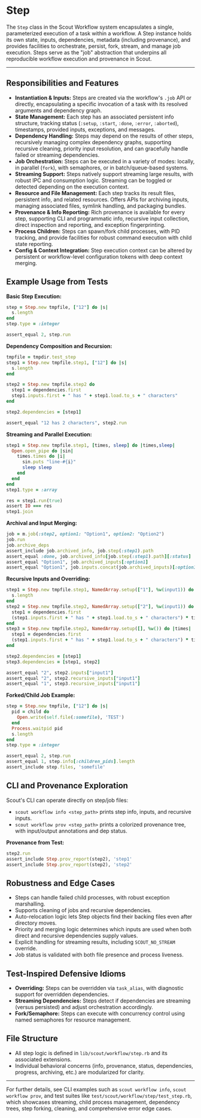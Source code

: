 # Step

The `Step` class in the Scout Workflow system encapsulates a single, parameterized execution of a task within a workflow. A Step instance holds its own state, inputs, dependencies, metadata (including provenance), and provides facilities to orchestrate, persist, fork, stream, and manage job execution. Steps serve as the "job" abstraction that underpins all reproducible workflow execution and provenance in Scout.

---

## Responsibilities and Features

- **Instantiation & Inputs:** Steps are created via the workflow's `.job` API or directly, encapsulating a specific invocation of a task with its resolved arguments and dependency graph.
- **State Management:** Each step has an associated persistent info structure, tracking status (`:setup`, `:start`, `:done`, `:error`, `:aborted`), timestamps, provided inputs, exceptions, and messages.
- **Dependency Handling:** Steps may depend on the results of other steps, recursively managing complex dependency graphs, supporting recursive cleaning, priority input resolution, and can gracefully handle failed or streaming dependencies.
- **Job Orchestration:** Steps can be executed in a variety of modes: locally, in parallel (`fork`), with semaphores, or in batch/queue-based systems.
- **Streaming Support:** Steps natively support streaming large results, with robust IPC and consumption logic. Streaming can be toggled or detected depending on the execution context.
- **Resource and File Management:** Each step tracks its result files, persistent info, and related resources. Offers APIs for archiving inputs, managing associated files, symlink handling, and packaging bundles.
- **Provenance & Info Reporting:** Rich provenance is available for every step, supporting CLI and programmatic info, recursive input collection, direct inspection and reporting, and exception fingerprinting.
- **Process Children:** Steps can spawn/fork child processes, with PID tracking, and provide facilities for robust command execution with child state reporting.
- **Config & Context Integration:** Step execution context can be altered by persistent or workflow-level configuration tokens with deep context merging.

## Example Usage from Tests

**Basic Step Execution:**
```ruby
step = Step.new tmpfile, ["12"] do |s|
  s.length
end
step.type = :integer

assert_equal 2, step.run
```

**Dependency Composition and Recursion:**
```ruby
tmpfile = tmpdir.test_step
step1 = Step.new tmpfile.step1, ["12"] do |s|
  s.length
end

step2 = Step.new tmpfile.step2 do 
  step1 = dependencies.first
  step1.inputs.first + " has " + step1.load.to_s + " characters"
end

step2.dependencies = [step1]

assert_equal "12 has 2 characters", step2.run
```

**Streaming and Parallel Execution:**
```ruby
step1 = Step.new tmpfile.step1, [times, sleep] do |times,sleep|
  Open.open_pipe do |sin|
    times.times do |i|
      sin.puts "line-#{i}"
      sleep sleep
    end
  end
end
step1.type = :array

res = step1.run(true)
assert IO === res
step1.join
```

**Archival and Input Merging:**
```ruby
job = m.job(:step2, option1: "Option1", option2: "Option2")
job.run
job.archive_deps
assert_include job.archived_info, job.step(:step1).path
assert_equal :done, job.archived_info[job.step(:step1).path][:status]
assert_equal "Option1", job.archived_inputs[:option1]
assert_equal "Option1", job.inputs.concat(job.archived_inputs)[:option1]
```

**Recursive Inputs and Overriding:**
```ruby
step1 = Step.new tmpfile.step1, NamedArray.setup(["1"], %w(input1)) do |s|
  s.length
end
step2 = Step.new tmpfile.step2, NamedArray.setup(["2"], %w(input1)) do |times|
  step1 = dependencies.first
  (step1.inputs.first + " has " + step1.load.to_s + " characters") * times
end
step3 = Step.new tmpfile.step2, NamedArray.setup([], %w()) do |times|
  step1 = dependencies.first
  (step1.inputs.first + " has " + step1.load.to_s + " characters") * times
end

step2.dependencies = [step1]
step3.dependencies = [step1, step2]

assert_equal "2", step2.inputs["input1"]
assert_equal "2", step2.recursive_inputs["input1"]
assert_equal "1", step3.recursive_inputs["input1"]
```

**Forked/Child Job Example:**
```ruby
step = Step.new tmpfile, ["12"] do |s|
  pid = child do 
    Open.write(self.file(:somefile), 'TEST')
  end
  Process.waitpid pid
  s.length
end
step.type = :integer

assert_equal 2, step.run
assert_equal 1, step.info[:children_pids].length
assert_include step.files, 'somefile'
```

## CLI and Provenance Exploration

Scout's CLI can operate directly on step/job files:
- `scout workflow info <step_path>` prints step info, inputs, and recursive inputs.
- `scout workflow prov <step_path>` prints a colorized provenance tree, with input/output annotations and dep status.

**Provenance from Test:**
```ruby
step2.run
assert_include Step.prov_report(step2), 'step1'
assert_include Step.prov_report(step2), 'step2'
```

## Robustness and Edge Cases

- Steps can handle failed child processes, with robust exception marshalling.
- Supports cleaning of jobs and recursive dependencies.
- Auto-relocation logic lets Step objects find their backing files even after directory moves.
- Priority and merging logic determines which inputs are used when both direct and recursive dependencies supply values.
- Explicit handling for streaming results, including `SCOUT_NO_STREAM` override.
- Job status is validated with both file presence and process liveness.

## Test-Inspired Defensive Idioms

- **Overriding:** Steps can be overridden via `task_alias`, with diagnostic support for overridden dependencies.
- **Streaming Dependencies:** Steps detect if dependencies are streaming (versus persisted) and adjust orchestration accordingly.
- **Fork/Semaphore:** Steps can execute with concurrency control using named semaphores for resource management.

## File Structure

- All step logic is defined in `lib/scout/workflow/step.rb` and its associated extensions.
- Individual behavioral concerns (info, provenance, status, dependencies, progress, archiving, etc.) are modularized for clarity.

---

For further details, see CLI examples such as `scout workflow info`, `scout workflow prov`, and test suites like `test/scout/workflow/step/test_step.rb`, which showcases streaming, child process management, dependency trees, step forking, cleaning, and comprehensive error edge cases.